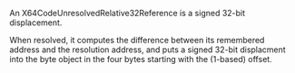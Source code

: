 An X64CodeUnresolvedRelative32Reference is a signed 32-bit displacement.

When resolved, it computes the difference between its remembered address and the resolution address, and puts a signed 32-bit displacment into the byte object in the four bytes starting with the (1-based) offset.